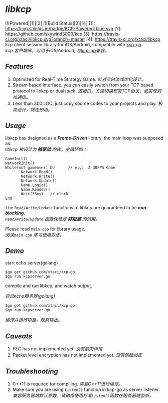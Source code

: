 # ***libkcp***
[![Powered][1]][2] [![Build Status][3]][4]
[1]: https://img.shields.io/badge/KCP-Powered-blue.svg
[2]: https://github.com/skywind3000/kcp
[3]: https://travis-ci.org/xtaci/libkcp.svg?branch=master
[4]: https://travis-ci.org/xtaci/libkcp
kcp client session library for iOS/Android, compatible with [kcp-go](https://github.com/xtaci/kcp-go).    
*kcp 客户端库，可用于iOS/Android, 与[kcp-go](https://github.com/xtaci/kcp-go)兼容。*        

## ***Features***
1. Optimized for Real-Time Strategy Game.    *针对实时游戏优化设计。*
2. Stream based interface, you can easily switch from your TCP based protocol to libkcp or dualstack.   *流接口，方便切换现有TCP协议，或实现双栈通信。*
3. Less than 300 LOC, just copy source codes to your projects and play.    *极简设计，拷走即用。*

## ***Usage***
libkcp has designed as a ***Frame-Driven*** library, the main loop was supposed as:       
*libkcp 被设计为* ***帧驱动*** *的库，主循环如：*     
```
GameInit()
NetworkInit()
While(not gameover) Do      // e.g:  A 30FPS Game
       Network.Read()
       Network.Write()
       Network.Update()
       Game.Logic()
       Game.Render()
       Wait(33ms)   // clock
End
```

The ```Read/Write/Update``` functions of libkcp are guaranteed to be ***non-blocking***.       
*```Read/Write/Update``` 函数保证是* ***非阻塞*** *的调用。*       

Please read ```main.cpp``` for library usage.        
*阅读```main.cpp``` 学习使用方法。*   

## ***Demo***
start echo server(golang)       
```
$go get github.com/xtaci/kcp-go
$go run kcpserver.go
```   
compile and run libkcp, and watch output.      

*启动echo服务器(golang)*       
```
$go get github.com/xtaci/kcp-go
$go run kcpserver.go
```   
*编译并运行项目，观察输出。*        

## ***Caveats***
1. FEC has not implemented yet. *没有前向纠错*
2. Packet level encryption has not implemented yet. *没有包级加密*
   
## ***Troubleshooting***
1. C++11 is required for compiling.    *需要C++11进行编译。*       
2. Make sure you are using ```Listen()``` function in kcp-go as server listener.   *兼容服务器端默认参数，请确保使用标准```Listen()```函数在服务器端监听。*
